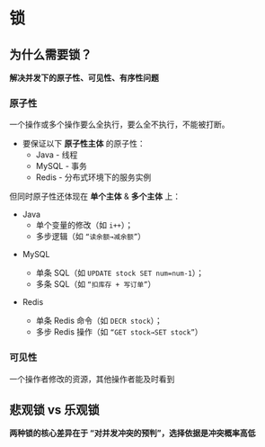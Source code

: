 # 锁

## 为什么需要锁？

**解决并发下的原子性、可见性、有序性问题**

### 原子性

一个操作或多个操作要么全执行，要么全不执行，不能被打断。

* 要保证以下 **原子性主体** 的原子性：
  * Java - 线程
  * MySQL - 事务
  * Redis - 分布式环境下的服务实例

但同时原子性还体现在 **单个主体** & **多个主体** 上：
- Java
  * 单个变量的修改（如 `i++`）；
  * 多步逻辑（如 `“读余额→减余额”`）

* MySQL
  * 单条 SQL（如 `UPDATE stock SET num=num-1`）；
  * 多条 SQL（如 `“扣库存 + 写订单”`）	

* Redis
    * 单条 Redis 命令（如 `DECR stock`）；
    * 多步 Redis 操作（如 `“GET stock→SET stock”`）

### 可见性

一个操作者修改的资源，其他操作者能及时看到



## 悲观锁 vs 乐观锁

**两种锁的核心差异在于 “对并发冲突的预判”，选择依据是冲突概率高低**
